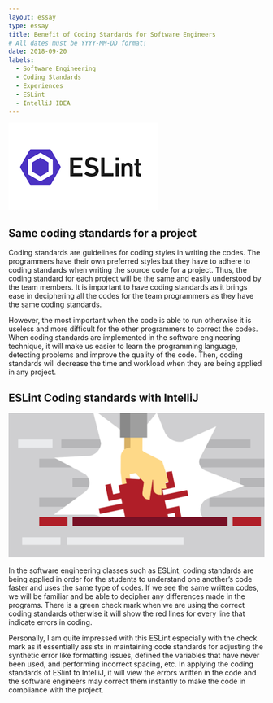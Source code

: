```yaml
---
layout: essay
type: essay
title: Benefit of Coding Stardards for Software Engineers
# All dates must be YYYY-MM-DD format!
date: 2018-09-20
labels:
  - Software Engineering
  - Coding Standards
  - Experiences
  - ESLint
  - IntelliJ IDEA
---
```


<img class="ui medium left floated rounded image" src="../images/eslint.png">

## Same coding standards for a project

Coding standards are guidelines for coding styles in writing the codes. The programmers have their own preferred styles but they have to adhere to coding standards when writing the source code for a project. Thus, the coding standard for each project will be the same and easily understood by the team members. It is important to have coding standards as it brings ease in deciphering all the codes for the team programmers as they have the same coding standards.

However, the most important when the code is able to run otherwise it is useless and more difficult for the other programmers to correct the codes. When coding standards are implemented in the software engineering technique, it will make us easier to learn the programming language, detecting problems and improve the quality of the code. Then, coding standards will decrease the time and workload when they are being applied in any project.

## ESLint Coding standards with IntelliJ

<img class="ui medium left rounded image" src="../images/eslint2.jpg">

In the software engineering classes such as ESLint, coding standards are being applied in order for the students to understand one another’s code faster and uses the same type of codes. If we see the same written codes, we will be familiar and be able to decipher any differences made in the programs. There is a green check mark when we are using the correct coding standards otherwise it will show the red lines for every line that indicate errors in coding. 

Personally, I am quite impressed with this ESLint especially with the check mark as it essentially assists in maintaining code standards for adjusting the synthetic error like formatting issues, defined the variables that have never been used, and performing incorrect spacing, etc. In applying the coding standards of ESlint to IntelliJ, it will view the errors written in the code and the software engineers may correct them instantly to make the code in compliance with the project.
